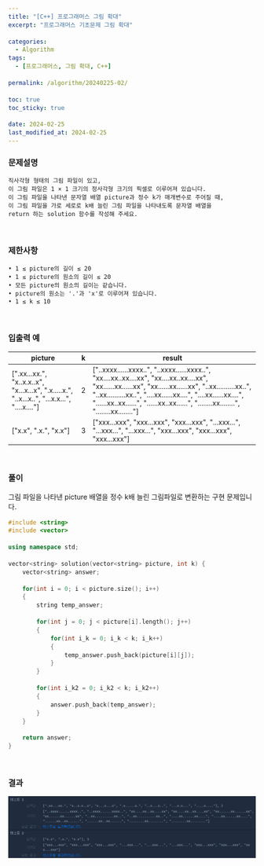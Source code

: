 ```yaml
---
title: "[C++] 프로그래머스 그림 확대"
excerpt: "프로그래머스 기초문제 그림 확대"

categories:
  - Algorithm
tags:
  - [프로그래머스, 그림 확대, C++]

permalink: /algorithm/20240225-02/

toc: true
toc_sticky: true

date: 2024-02-25
last_modified_at: 2024-02-25
---
```


### 문제설명

    직사각형 형태의 그림 파일이 있고,
    이 그림 파일은 1 × 1 크기의 정사각형 크기의 픽셀로 이루어져 있습니다.
    이 그림 파일을 나타낸 문자열 배열 picture과 정수 k가 매개변수로 주어질 때,
    이 그림 파일을 가로 세로로 k배 늘린 그림 파일을 나타내도록 문자열 배열을
    return 하는 solution 함수를 작성해 주세요.

<br/>

### 제한사항

    • 1 ≤ picture의 길이 ≤ 20
    • 1 ≤ picture의 원소의 길이 ≤ 20
    • 모든 picture의 원소의 길이는 같습니다.
    • picture의 원소는 '.'과 'x'로 이루어져 있습니다.
    • 1 ≤ k ≤ 10

<br/>

### 입출력 예

|picture|k|result|
|-------------|---|-------------|
|[".xx...xx.", "x..x.x..x", "x...x...x", ".x.....x.", "..x...x..", "...x.x...", "....x...."]|2|["..xxxx......xxxx..", "..xxxx......xxxx..", "xx....xx..xx....xx", "xx....xx..xx....xx", "xx......xx......xx", "xx......xx......xx", "..xx..........xx..", "..xx..........xx..", "....xx......xx....", "....xx......xx....", "......xx..xx......", "......xx..xx......", "........xx........", "........xx........"]|
|["x.x", ".x.", "x.x"]|3|["xxx...xxx", "xxx...xxx", "xxx...xxx", "...xxx...", "...xxx...", "...xxx...", "xxx...xxx", "xxx...xxx", "xxx...xxx"]|

<br/>

### 풀이

그림 파일을 나타낸 picture 배열을 정수 k배 늘린 그림파일로 변환하는 구현 문제입니다.

```cpp
#include <string>
#include <vector>

using namespace std;

vector<string> solution(vector<string> picture, int k) {
    vector<string> answer;
    
    for(int i = 0; i < picture.size(); i++)
    {
        string temp_answer;
        
        for(int j = 0; j < picture[i].length(); j++)
        {
            for(int i_k = 0; i_k < k; i_k++)
            {
                temp_answer.push_back(picture[i][j]);
            }
        }
        
        for(int i_k2 = 0; i_k2 < k; i_k2++)
        {
            answer.push_back(temp_answer);
        }
    }
    
    return answer;
}
```

<br/>

### 결과
![코드 실행결과](/assets/images/posts_img/20240225-02/001.png "코드 실행결과")

<script async src="https://pagead2.googlesyndication.com/pagead/js/adsbygoogle.js?client=ca-pub-9590884639502637"
     crossorigin="anonymous"></script>
<!-- devlogbase_01 -->
<ins class="adsbygoogle"
     style="display:block"
     data-ad-client="ca-pub-9590884639502637"
     data-ad-slot="4742297382"
     data-ad-format="auto"
     data-full-width-responsive="true"></ins>
<script>
     (adsbygoogle = window.adsbygoogle || []).push({});
</script>
